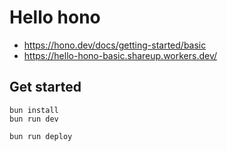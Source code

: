 # Hello hono 

- https://hono.dev/docs/getting-started/basic
- https://hello-hono-basic.shareup.workers.dev/

## Get started

```
bun install
bun run dev
```

```
bun run deploy
```
